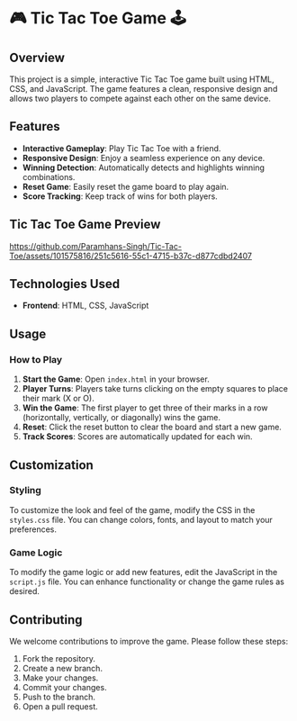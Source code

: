 # 🎮 Tic Tac Toe Game 🕹️

## Overview
This project is a simple, interactive Tic Tac Toe game built using HTML, CSS, and JavaScript. The game features a clean, responsive design and allows two players to compete against each other on the same device.

## Features
- **Interactive Gameplay**: Play Tic Tac Toe with a friend.
- **Responsive Design**: Enjoy a seamless experience on any device.
- **Winning Detection**: Automatically detects and highlights winning combinations.
- **Reset Game**: Easily reset the game board to play again.
- **Score Tracking**: Keep track of wins for both players.

## Tic Tac Toe Game Preview
https://github.com/Paramhans-Singh/Tic-Tac-Toe/assets/101575816/251c5616-55c1-4715-b37c-d877cdbd2407


## Technologies Used
- **Frontend**: HTML, CSS, JavaScript

## Usage

### How to Play
1. **Start the Game**: Open `index.html` in your browser.
2. **Player Turns**: Players take turns clicking on the empty squares to place their mark (X or O).
3. **Win the Game**: The first player to get three of their marks in a row (horizontally, vertically, or diagonally) wins the game.
4. **Reset**: Click the reset button to clear the board and start a new game.
5. **Track Scores**: Scores are automatically updated for each win.

## Customization

### Styling
To customize the look and feel of the game, modify the CSS in the `styles.css` file. You can change colors, fonts, and layout to match your preferences.

### Game Logic
To modify the game logic or add new features, edit the JavaScript in the `script.js` file. You can enhance functionality or change the game rules as desired.

## Contributing
We welcome contributions to improve the game. Please follow these steps:

1. Fork the repository.
2. Create a new branch.
3. Make your changes.
4. Commit your changes.
5. Push to the branch.
6. Open a pull request.

